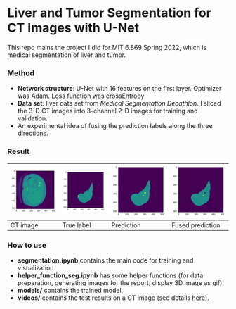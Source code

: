 # Liver and Tumor Segmentation for CT Images with U-Net
This repo mains the project I did for MIT 6.869 Spring 2022, which is medical segmentation of liver and tumor.

### Method

* **Network structure**: U-Net with 16 features on the first layer. Optimizer was Adam. Loss function was crossEntropy
* **Data set**: liver data set from *Medical Segmentation Decathlon*. I sliced the 3-D CT images into 3-channel 2-D images for training and validation.
* An experimental idea of fusing the prediction labels along the three directions.

### Result

| ![](images/image_60.png) | ![](images/label_60.png) | ![](images/pred_60.png) | ![](images/fusing_60.png) |
| ------------------------ | ------------------------ | ----------------------- | ------------------------- |
| CT image                 | True label               | Prediction              | Fused prediction          |

### How to use

* **segmentation.ipynb** contains the main code for training and visualization
* **helper_function_seg.ipynb** has some helper functions (for data preparation, generating images for the report, display 3D image as gif)
* **models/** contains the trained model.
* **videos/** contains the test results on a CT image (see details [here](videos/readme.md)).

